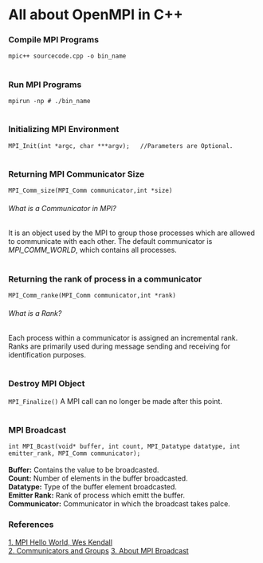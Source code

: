 # All about OpenMPI in C++

### Compile MPI Programs 
`mpic++ sourcecode.cpp -o bin_name`
#

### Run MPI Programs
`mpirun -np # ./bin_name` 
#

### Initializing MPI Environment
`MPI_Init(int *argc, char ***argv);   //Parameters are Optional.`
#

### Returning MPI Communicator Size
`MPI_Comm_size(MPI_Comm communicator,int *size)`
###### What is a Communicator in MPI?
It is an object used by the MPI to group those processes which are allowed to communicate with each other. The default communicator is *MPI_COMM_WORLD*, which contains all processes.
#

### Returning the rank of  process in a communicator
`MPI_Comm_ranke(MPI_Comm communicator,int *rank)`
###### What is a Rank?
Each process within a communicator is assigned an incremental rank. Ranks are primarily used during message sending and receiving for identification purposes.
#

### Destroy MPI Object
`MPI_Finalize()`
A MPI call can no longer be made after this point.
#

### MPI Broadcast
`int MPI_Bcast(void* buffer, int count, MPI_Datatype datatype, int emitter_rank, MPI_Comm communicator);` <br> <br>
<strong>Buffer:</strong> Contains the value to be broadcasted. <br>
<strong>Count:</strong> Number of elements in the buffer broadcasted. <br>
<strong>Datatype:</strong> Type of the buffer element broadcasted. <br>
<strong>Emitter Rank:</strong> Rank of process which emitt the buffer. <br>
<strong>Communicator:</strong> Communicator in which the broadcast takes palce. <br>



### References
[1. MPI Hello World, Wes Kendall](https://mpitutorial.com/tutorials/mpi-hello-world/) <br>
[2. Communicators and Groups](http://www.rc.usf.edu/tutorials/classes/tutorial/mpi/chapter9.html)
[3. About MPI Broadcast](https://rookiehpc.github.io/mpi/docs/mpi_bcast/index.html)
